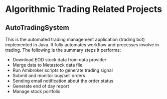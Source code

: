 # Algorithmic Trading Related Projects

## AutoTradingSystem
This is the automated trading management application (trading bot) implemented in Java. It fully automates workflow and processes involve in trading. The following is the summary steps it performs:
- Download EOD stock data from data provider
- Merge data to Metastock data file
- Run Amibroker scripts to generate trading signal
- Submit and monitor buy/sell orders
- Sending email notification about the order status
- Generate end of day report 
- Manage stock portfolio

